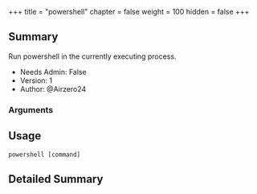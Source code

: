 +++
title = "powershell"
chapter = false
weight = 100
hidden = false
+++

## Summary

Run powershell in the currently executing process. 
- Needs Admin: False  
- Version: 1  
- Author: @Airzero24  

### Arguments

## Usage

```
powershell [command]
```


## Detailed Summary

